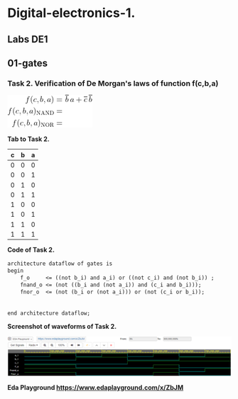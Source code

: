 # Digital-electronics-1.

## Labs DE1 

## 01-gates
### Task 2. Verification of De Morgan's laws of function f(c,b,a) 

![Logic function](Images/equations.png)

**Tab to Task 2.**

| **c** | **b** | **a** |
| :-: | :-: | :-: |
| 0 | 0 | 0 |
| 0 | 0 | 1 |
| 0 | 1 | 0 |
| 0 | 1 | 1 |
| 1 | 0 | 0 |
| 1 | 0 | 1 |
| 1 | 1 | 0 |
| 1 | 1 | 1 |


**Code of Task 2.**
```
architecture dataflow of gates is
begin
    f_o     <= ((not b_i) and a_i) or ((not c_i) and (not b_i)) ;
    fnand_o <= (not ((b_i and (not a_i)) and (c_i and b_i)));
    fnor_o  <= (not (b_i or (not a_i))) or (not (c_i or b_i));
    

end architecture dataflow;
```

**Screenshot of waveforms of Task 2.**

![Simulation De Morgan's laws](Images/De_Morgans_Laws_signals.png)

**Eda Playground https://www.edaplayground.com/x/ZbJM**
